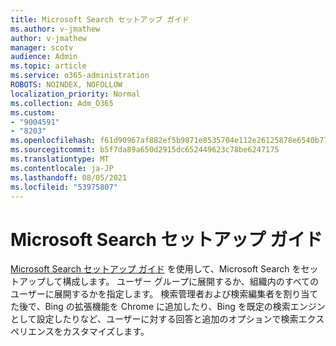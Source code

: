 ```yaml
---
title: Microsoft Search セットアップ ガイド
ms.author: v-jmathew
author: v-jmathew
manager: scotv
audience: Admin
ms.topic: article
ms.service: o365-administration
ROBOTS: NOINDEX, NOFOLLOW
localization_priority: Normal
ms.collection: Adm_O365
ms.custom:
- "9004591"
- "8203"
ms.openlocfilehash: f61d90967af882ef5b9871e8535704e112e26125878e6540b772f2ae54e83d37
ms.sourcegitcommit: b5f7da89a650d2915dc652449623c78be6247175
ms.translationtype: MT
ms.contentlocale: ja-JP
ms.lasthandoff: 08/05/2021
ms.locfileid: "53975807"
---
```

# <a name="microsoft-search-setup-guide"></a>Microsoft Search セットアップ ガイド

[Microsoft Search セットアップ ガイド](https://go.microsoft.com/fwlink/?linkid=2153798) を使用して、Microsoft Search をセットアップして構成します。 ユーザー グループに展開するか、組織内のすべてのユーザーに展開するかを指定します。 検索管理者および検索編集者を割り当てた後で、Bing の拡張機能を Chrome に追加したり、Bing を既定の検索エンジンとして設定したりなど、ユーザーに対する回答と追加のオプションで検索エクスペリエンスをカスタマイズします。 
